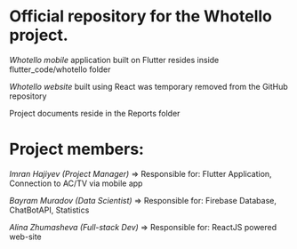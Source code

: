 # Official repository for the Whotello project.

_Whotello mobile_ application built on Flutter resides inside flutter_code/whotello folder

_Whotello website_ built using React was temporary removed from the GitHub repository

Project documents reside in the Reports folder

# Project members:

_Imran Hajiyev (Project Manager)_ => Responsible for: Flutter Application, Connection to AC/TV via mobile app

_Bayram Muradov (Data Scientist)_ => Responsible for: Firebase Database, ChatBotAPI, Statistics

_Alina Zhumasheva (Full-stack Dev)_ => Responsible for: ReactJS powered web-site
